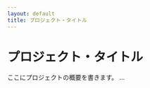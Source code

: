 ```yaml
---
layout: default
title: プロジェクト・タイトル
---
```


プロジェクト・タイトル
======================
ここにプロジェクトの概要を書きます。
...
